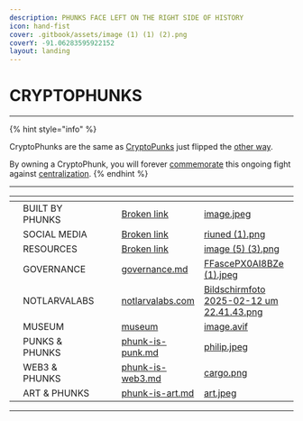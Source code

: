 ```yaml
---
description: PHUNKS FACE LEFT ON THE RIGHT SIDE OF HISTORY
icon: hand-fist
cover: .gitbook/assets/image (1) (1) (2).png
coverY: -91.06283595922152
layout: landing
---
```


# CRYPTOPHUNKS

***

{% hint style="info" %}
<img src=".gitbook/assets/Phunk_4156 (1).png" alt="" data-size="original"><img src=".gitbook/assets/Phunk_4156.png" alt="" data-size="original">

CryptoPhunks are the same as [CryptoPunks](https://www.larvalabs.com/cryptopunks) just flipped the [other way](about/readme/phunk-is-art.md).&#x20;

By owning a CryptoPhunk, you will forever [commemorate](https://phunks.medium.com/the-cryptophunks-manifesto-785c7348e558) this ongoing fight against [centralization](about/readme/phunk-is-web3.md).
{% endhint %}

***

<table data-view="cards"><thead><tr><th></th><th></th><th data-type="users" data-multiple></th><th></th><th data-hidden data-card-target data-type="content-ref"></th><th data-hidden data-card-cover data-type="files"></th></tr></thead><tbody><tr><td></td><td>BUILT BY PHUNKS</td><td></td><td></td><td><a href="broken-reference">Broken link</a></td><td><a href=".gitbook/assets/image.jpeg">image.jpeg</a></td></tr><tr><td></td><td>SOCIAL MEDIA</td><td></td><td></td><td><a href="broken-reference">Broken link</a></td><td><a href=".gitbook/assets/riuned (1).png">riuned (1).png</a></td></tr><tr><td></td><td>RESOURCES</td><td></td><td></td><td><a href="broken-reference">Broken link</a></td><td><a href=".gitbook/assets/image (5) (3).png">image (5) (3).png</a></td></tr><tr><td></td><td>GOVERNANCE</td><td></td><td></td><td><a href="built-by-phunks/for-the-pham/phunkbot/governance.md">governance.md</a></td><td><a href=".gitbook/assets/FFascePX0AI8BZe (1).jpeg">FFascePX0AI8BZe (1).jpeg</a></td></tr><tr><td></td><td>NOTLARVALABS</td><td></td><td></td><td><a href="built-by-phunks/for-the-pham/notlarvalabs.com/">notlarvalabs.com</a></td><td><a href=".gitbook/assets/Bildschirmfoto 2025-02-12 um 22.41.43.png">Bildschirmfoto 2025-02-12 um 22.41.43.png</a></td></tr><tr><td></td><td>MUSEUM</td><td></td><td></td><td><a href="social-media/museum/">museum</a></td><td><a href=".gitbook/assets/image.avif">image.avif</a></td></tr><tr><td></td><td>PUNKS &#x26; PHUNKS</td><td></td><td></td><td><a href="about/readme/phunk-is-punk.md">phunk-is-punk.md</a></td><td><a href=".gitbook/assets/philip.jpeg">philip.jpeg</a></td></tr><tr><td></td><td>WEB3 &#x26; PHUNKS</td><td></td><td></td><td><a href="about/readme/phunk-is-web3.md">phunk-is-web3.md</a></td><td><a href=".gitbook/assets/cargo.png">cargo.png</a></td></tr><tr><td></td><td>ART &#x26; PHUNKS</td><td></td><td></td><td><a href="about/readme/phunk-is-art.md">phunk-is-art.md</a></td><td><a href=".gitbook/assets/art.jpeg">art.jpeg</a></td></tr></tbody></table>

***
